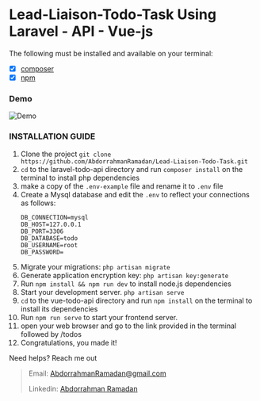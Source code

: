# Lead-Liaison-Todo-Task Using Laravel - API - Vue-js

The following must be installed and available on your terminal:
- [x] [composer](https://getcomposer.org/doc/00-intro.md)
- [x] [npm](https://nodejs.org/en/)

### Demo

![Demo](https://user-images.githubusercontent.com/60347972/175143895-9ea1c13e-d6b7-407d-aede-39478d2674ed.gif)


### INSTALLATION GUIDE
1. Clone the project
   `git clone https://github.com/AbdorrahmanRamadan/Lead-Liaison-Todo-Task.git`
2. ``cd`` to the laravel-todo-api directory and run ``composer install`` on the terminal to install php dependencies
3. make a copy of the `.env-example` file and rename it to `.env` file
4. Create a Mysql database and edit the ``.env`` to reflect your connections as follows:
    ```dotenv
    DB_CONNECTION=mysql
    DB_HOST=127.0.0.1
    DB_PORT=3306
    DB_DATABASE=todo
    DB_USERNAME=root
    DB_PASSWORD=
    ```
5. Migrate your migrations: `php artisan migrate`
6. Generate application encryption key: `php artisan key:generate`
7. Run `npm install && npm run dev` to install node.js dependencies
8. Start your development server. `php artisan serve`
9. ``cd`` to the vue-todo-api directory and run ``npm install`` on the terminal to install its dependencies
10. Run `npm run serve` to start your frontend server.
11. open your web browser and go to the link provided in the terminal followed by /todos
12. Congratulations, you made it!

Need helps? Reach me out
>Email: AbdorrahmanRamadan@gmail.com
>
>Linkedin: [Abdorrahman Ramadan](https://www.linkedin.com/in/abdorrahmanramadan/)
